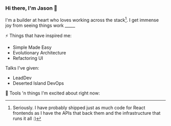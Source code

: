 ### Hi there, I'm Jason 👋

I'm a builder at heart who loves working across the stack[^1]. I get immense joy from seeing things work _____

⚡ Things that have inspired me:
- Simple Made Easy
- Evolutionary Architecture
- Refactoring UI

Talks I've given:
- LeadDev
- Deserted Island DevOps

🔭 Tools 'n things I'm excited about right now:


[^1]: Seriously. I have probably shipped just as much code for React frontends as I have the APIs that back them and the infrastructure that runs it all :)

<!--
**jasonblanchard/jasonblanchard** is a ✨ _special_ ✨ repository because its `README.md` (this file) appears on your GitHub profile.

Here are some ideas to get you started:

- 🔭 I’m currently working on ...
- 🌱 I’m currently learning ...
- 👯 I’m looking to collaborate on ...
- 🤔 I’m looking for help with ...
- 💬 Ask me about ...
- 📫 How to reach me: ...
- 😄 Pronouns: ...
- ⚡ Fun fact: ...
-->
